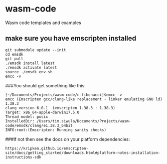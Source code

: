 # wasm-code
Wasm code templates and examples


## make sure you have emscripten installed
``` 
git submodule update --init
cd emsdk
git pull
./emsdk install latest
./emsdk activate latest
source ./emsdk_env.sh
emcc -v
```

###You should get something like this:
``` 
[~/Documents/Projects/wasm-code/c-fibonacci]$emcc -v
emcc (Emscripten gcc/clang-like replacement + linker emulating GNU ld) 1.38.3
clang version 6.0.1  (emscripten 1.38.3 : 1.38.3)
Target: x86_64-apple-darwin17.5.0
Thread model: posix
InstalledDir: /Users/tim.siwula/Documents/Projects/wasm-code/emsdk/clang/e1.38.3_64bit
INFO:root:(Emscripten: Running sanity checks)
```

###If not then see the docs on your platform dependencies:
``` 
https://kripken.github.io/emscripten-site/docs/getting_started/downloads.html#platform-notes-installation-instructions-sdk
```
